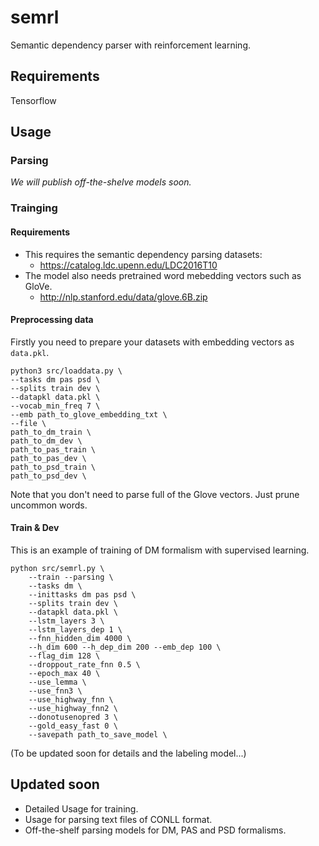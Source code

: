 # semrl
Semantic dependency parser with reinforcement learning.

## Requirements
Tensorflow

## Usage
### Parsing
*We will publish off-the-shelve models soon.*

### Trainging
#### Requirements
- This requires the semantic dependency parsing datasets:
  - https://catalog.ldc.upenn.edu/LDC2016T10
- The model also needs pretrained word mebedding vectors such as GloVe.
  - http://nlp.stanford.edu/data/glove.6B.zip

#### Preprocessing data
Firstly you need to prepare your datasets with embedding vectors as `data.pkl`.
```
python3 src/loaddata.py \
--tasks dm pas psd \
--splits train dev \
--datapkl data.pkl \
--vocab_min_freq 7 \
--emb path_to_glove_embedding_txt \
--file \
path_to_dm_train \
path_to_dm_dev \
path_to_pas_train \
path_to_pas_dev \
path_to_psd_train \
path_to_psd_dev \
```
Note that you don't need to parse full of the Glove vectors. Just prune uncommon words.

#### Train & Dev
This is an example of training of DM formalism with supervised learning.
```
python src/semrl.py \
    --train --parsing \
    --tasks dm \
    --inittasks dm pas psd \
    --splits train dev \
    --datapkl data.pkl \
    --lstm_layers 3 \
    --lstm_layers_dep 1 \
    --fnn_hidden_dim 4000 \
    --h_dim 600 --h_dep_dim 200 --emb_dep 100 \
    --flag_dim 128 \
    --droppout_rate_fnn 0.5 \
    --epoch_max 40 \
    --use_lemma \
    --use_fnn3 \
    --use_highway_fnn \
    --use_highway_fnn2 \
    --donotusenopred 3 \
    --gold_easy_fast 0 \
    --savepath path_to_save_model \
```
(To be updated soon for details and the labeling model...)

## Updated soon
- Detailed Usage for training.
- Usage for parsing text files of CONLL format.
- Off-the-shelf parsing models for DM, PAS and PSD formalisms.
